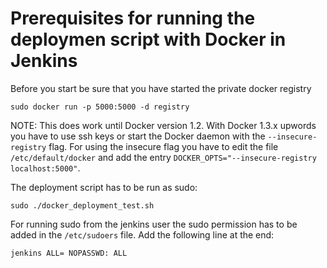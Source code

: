 Prerequisites for running the deploymen script with Docker in Jenkins
===============

Before you start be sure that you have started the private docker registry

	sudo docker run -p 5000:5000 -d registry

NOTE: This does work until Docker version 1.2. With Docker 1.3.x upwords you have to use ssh keys or start the Docker daemon with the `--insecure-registry` flag. For using the insecure flag you have to edit the file `/etc/default/docker` and add the entry `DOCKER_OPTS="--insecure-registry localhost:5000"`.

The deployment script has to be run as sudo:

	sudo ./docker_deployment_test.sh

For running sudo from the jenkins user the sudo permission has to be added in the `/etc/sudoers` file. Add the  following line at the end:

	jenkins ALL= NOPASSWD: ALL